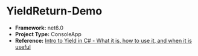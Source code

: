 <h1>YieldReturn-Demo</h1>
<ul>
<li>
<b>Framework:</b> net6.0
</li>
<li>
<b>Project Type:</b> ConsoleApp
</li>
<li>
<b>Reference:</b> <a href="shorturl.at/hBSY6">Intro to Yield in C# - What it is, how to use it, and when it is useful</a>  
</li>
</ul>
